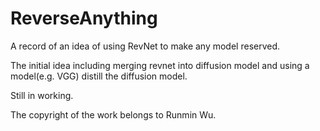 # ReverseAnything 

A record of an idea of using RevNet to make any model reserved. 

The initial idea including merging revnet into diffusion model and using a model(e.g. VGG) distill the diffusion model.

Still in working. 

The copyright of the work belongs to Runmin Wu.




